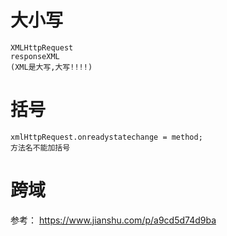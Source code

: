 # 大小写	
	XMLHttpRequest
	responseXML
	(XML是大写,大写!!!!)

# 括号
	xmlHttpRequest.onreadystatechange = method;
	方法名不能加括号

# 跨域

参考： https://www.jianshu.com/p/a9cd5d74d9ba